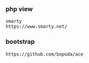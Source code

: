 

### php view
    smarty
    https://www.smarty.net/
### bootstrap 
    https://github.com/bopoda/ace
    
 


